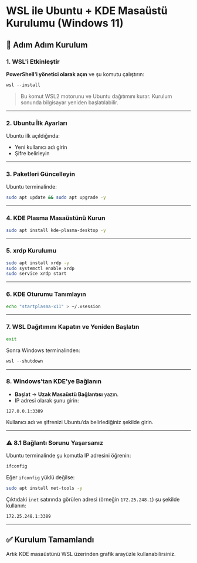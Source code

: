 # WSL ile Ubuntu + KDE Masaüstü Kurulumu (Windows 11)

## 🔧 Adım Adım Kurulum

### 1. WSL'i Etkinleştir

**PowerShell'i yönetici olarak açın** ve şu komutu çalıştırın:

``` powershell
wsl --install
```

> Bu komut WSL2 motorunu ve Ubuntu dağıtımını kurar. Kurulum sonunda bilgisayar yeniden başlatılabilir.

------------------------------------------------------------------------

### 2. Ubuntu İlk Ayarları

Ubuntu ilk açıldığında:

-   Yeni kullanıcı adı girin
-   Şifre belirleyin

------------------------------------------------------------------------

### 3. Paketleri Güncelleyin

Ubuntu terminalinde:

``` bash
sudo apt update && sudo apt upgrade -y
```

------------------------------------------------------------------------

### 4. KDE Plasma Masaüstünü Kurun

``` bash
sudo apt install kde-plasma-desktop -y
```

------------------------------------------------------------------------

### 5. xrdp Kurulumu

``` bash
sudo apt install xrdp -y
sudo systemctl enable xrdp
sudo service xrdp start
```

------------------------------------------------------------------------

### 6. KDE Oturumu Tanımlayın

``` bash
echo "startplasma-x11" > ~/.xsession
```

------------------------------------------------------------------------

### 7. WSL Dağıtımını Kapatın ve Yeniden Başlatın

``` bash
exit
```

Sonra Windows terminalinden:

``` powershell
wsl --shutdown
```

------------------------------------------------------------------------

### 8. Windows’tan KDE’ye Bağlanın

-   **Başlat** → **Uzak Masaüstü Bağlantısı** yazın.
-   IP adresi olarak şunu girin:

```         
127.0.0.1:3389
```

Kullanıcı adı ve şifrenizi Ubuntu’da belirlediğiniz şekilde girin.

------------------------------------------------------------------------

### ⚠️ 8.1 Bağlantı Sorunu Yaşarsanız

Ubuntu terminalinde şu komutla IP adresini öğrenin:

``` bash
ifconfig
```

Eğer `ifconfig` yüklü değilse:

``` bash
sudo apt install net-tools -y
```

Çıktıdaki `inet` satırında görülen adresi (örneğin `172.25.248.1`) şu şekilde kullanın:

```         
172.25.248.1:3389
```

------------------------------------------------------------------------

## ✅ Kurulum Tamamlandı

Artık KDE masaüstünü WSL üzerinden grafik arayüzle kullanabilirsiniz.
